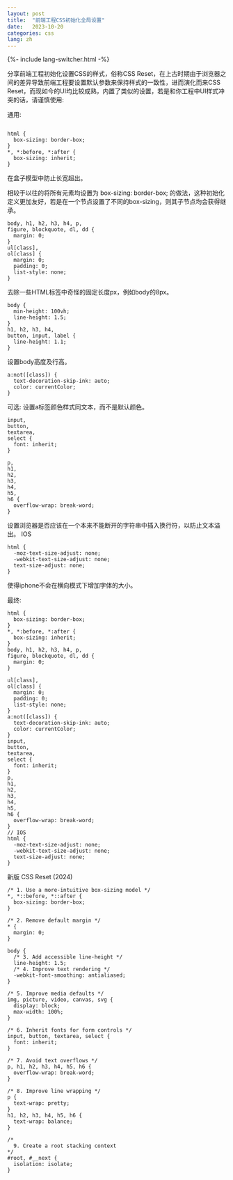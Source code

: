 ```yaml
---
layout: post
title:  "前端工程CSS初始化全局设置"
date:   2023-10-20
categories: css
lang: zh
---
```


{%- include lang-switcher.html -%}

分享前端工程初始化设置CSS的样式，俗称CSS Reset，在上古时期由于浏览器之间的差异导致前端工程要设置默认参数来保持样式的一致性，进而演化而来CSS Reset，而现如今的UI均比较成熟，内置了类似的设置，若是和你工程中UI样式冲突的话，请谨慎使用:

通用:

```

html {
  box-sizing: border-box;
}
*, *:before, *:after {
  box-sizing: inherit;
}

```

在盒子模型中防止长宽超出。

相较于以往的将所有元素均设置为 box-sizing: border-box; 的做法，这种初始化定义更加友好，若是在一个节点设置了不同的box-sizing，则其子节点均会获得继承。

```
body, h1, h2, h3, h4, p,
figure, blockquote, dl, dd {
  margin: 0;
}
ul[class],
ol[class] {
  margin: 0;
  padding: 0;
  list-style: none;
}
```

去除一些HTML标签中奇怪的固定长度px，例如body的8px。

```
body {
  min-height: 100vh;
  line-height: 1.5;
}
h1, h2, h3, h4,
button, input, label {
  line-height: 1.1;
}
```
设置body高度及行高。
```
a:not([class]) {
  text-decoration-skip-ink: auto;
  color: currentColor;
}
```
可选: 设置a标签颜色样式同文本，而不是默认颜色。
```
input,
button,
textarea,
select {
  font: inherit;
}
```
```
p,
h1,
h2,
h3,
h4,
h5,
h6 {
  overflow-wrap: break-word;
}
```

设置浏览器是否应该在一个本来不能断开的字符串中插入换行符，以防止文本溢出。
IOS

```
html {
  -moz-text-size-adjust: none;
  -webkit-text-size-adjust: none;
  text-size-adjust: none;
}
```
使得iphone不会在横向模式下增加字体的大小。

最终:

```
html {
  box-sizing: border-box;
}
*, *:before, *:after {
  box-sizing: inherit;
}
body, h1, h2, h3, h4, p,
figure, blockquote, dl, dd {
  margin: 0;
}

ul[class],
ol[class] {
  margin: 0;
  padding: 0;
  list-style: none;
}
a:not([class]) {
  text-decoration-skip-ink: auto;
  color: currentColor;
}
input,
button,
textarea,
select {
  font: inherit;
}
p,
h1,
h2,
h3,
h4,
h5,
h6 {
  overflow-wrap: break-word;
}
// IOS
html {
  -moz-text-size-adjust: none;
  -webkit-text-size-adjust: none;
  text-size-adjust: none;
}
```

新版 CSS Reset (2024)

```
/* 1. Use a more-intuitive box-sizing model */
*, *::before, *::after {
  box-sizing: border-box;
}

/* 2. Remove default margin */
* {
  margin: 0;
}

body {
  /* 3. Add accessible line-height */
  line-height: 1.5;
  /* 4. Improve text rendering */
  -webkit-font-smoothing: antialiased;
}

/* 5. Improve media defaults */
img, picture, video, canvas, svg {
  display: block;
  max-width: 100%;
}

/* 6. Inherit fonts for form controls */
input, button, textarea, select {
  font: inherit;
}

/* 7. Avoid text overflows */
p, h1, h2, h3, h4, h5, h6 {
  overflow-wrap: break-word;
}

/* 8. Improve line wrapping */
p {
  text-wrap: pretty;
}
h1, h2, h3, h4, h5, h6 {
  text-wrap: balance;
}

/*
  9. Create a root stacking context
*/
#root, #__next {
  isolation: isolate;
}
```